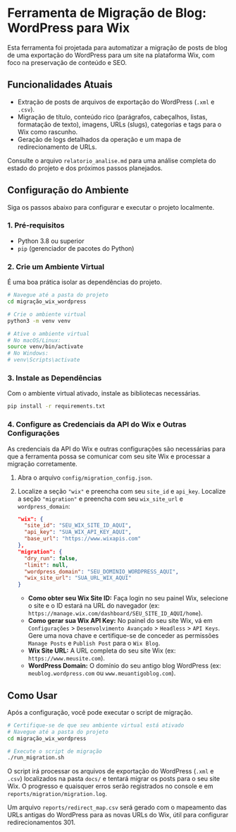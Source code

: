 # Ferramenta de Migração de Blog: WordPress para Wix

Esta ferramenta foi projetada para automatizar a migração de posts de blog de uma exportação do WordPress para um site na plataforma Wix, com foco na preservação de conteúdo e SEO.

## Funcionalidades Atuais

- Extração de posts de arquivos de exportação do WordPress (`.xml` e `.csv`).
- Migração de título, conteúdo rico (parágrafos, cabeçalhos, listas, formatação de texto), imagens, URLs (slugs), categorias e tags para o Wix como rascunho.
- Geração de logs detalhados da operação e um mapa de redirecionamento de URLs.

Consulte o arquivo `relatorio_analise.md` para uma análise completa do estado do projeto e dos próximos passos planejados.

## Configuração do Ambiente

Siga os passos abaixo para configurar e executar o projeto localmente.

### 1. Pré-requisitos

- Python 3.8 ou superior
- `pip` (gerenciador de pacotes do Python)

### 2. Crie um Ambiente Virtual

É uma boa prática isolar as dependências do projeto.

```bash
# Navegue até a pasta do projeto
cd migração_wix_wordpress

# Crie o ambiente virtual
python3 -m venv venv

# Ative o ambiente virtual
# No macOS/Linux:
source venv/bin/activate
# No Windows:
# venv\Scripts\activate
```

### 3. Instale as Dependências

Com o ambiente virtual ativado, instale as bibliotecas necessárias.

```bash
pip install -r requirements.txt
```

### 4. Configure as Credenciais da API do Wix e Outras Configurações

As credenciais da API do Wix e outras configurações são necessárias para que a ferramenta possa se comunicar com seu site Wix e processar a migração corretamente.

1. Abra o arquivo `config/migration_config.json`.
2. Localize a seção `"wix"` e preencha com seu `site_id` e `api_key`. Localize a seção `"migration"` e preencha com seu `wix_site_url` e `wordpress_domain`:

    ```json
    "wix": {
      "site_id": "SEU_WIX_SITE_ID_AQUI",
      "api_key": "SUA_WIX_API_KEY_AQUI",
      "base_url": "https://www.wixapis.com"
    },
    "migration": {
      "dry_run": false,
      "limit": null,
      "wordpress_domain": "SEU_DOMINIO_WORDPRESS_AQUI",
      "wix_site_url": "SUA_URL_WIX_AQUI"
    }
    ```

    - **Como obter seu Wix Site ID:** Faça login no seu painel Wix, selecione o site e o ID estará na URL do navegador (ex: `https://manage.wix.com/dashboard/SEU_SITE_ID_AQUI/home`).
    - **Como gerar sua Wix API Key:** No painel do seu site Wix, vá em `Configurações` > `Desenvolvimento Avançado` > `Headless` > `API Keys`. Gere uma nova chave e certifique-se de conceder as permissões `Manage Posts` e `Publish Post` para o `Wix Blog`.
    - **Wix Site URL:** A URL completa do seu site Wix (ex: `https://www.meusite.com`).
    - **WordPress Domain:** O domínio do seu antigo blog WordPress (ex: `meublog.wordpress.com` ou `www.meuantigoblog.com`).

## Como Usar

Após a configuração, você pode executar o script de migração.

```bash
# Certifique-se de que seu ambiente virtual está ativado
# Navegue até a pasta do projeto
cd migração_wix_wordpress

# Execute o script de migração
./run_migration.sh
```

O script irá processar os arquivos de exportação do WordPress (`.xml` e `.csv`) localizados na pasta `docs/` e tentará migrar os posts para o seu site Wix. O progresso e quaisquer erros serão registrados no console e em `reports/migration/migration.log`.

Um arquivo `reports/redirect_map.csv` será gerado com o mapeamento das URLs antigas do WordPress para as novas URLs do Wix, útil para configurar redirecionamentos 301.
